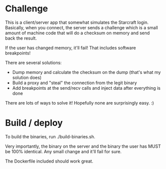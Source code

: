 # Challenge

This is a client/server app that somewhat simulates the Starcraft login.
Basically, when you connect, the server sends a challenge which is a small amount
of machine code that will do a checksum on memory and send back the result.

If the user has changed memory, it'll fail! That includes software breakpoints!

There are several solutions:

* Dump memory and calculate the checksum on the dump (that's what my solution does)
* Build a proxy and "steal" the connection from the legit binary
* Add breakpoints at the send/recv calls and inject data after everything is done

There are lots of ways to solve it! Hopefully none are surprisingly easy. :)

# Build / deploy

To build the binaries, run ./build-binaries.sh.

Very importantly, the binary on the server and the binary the user has MUST be
100% identical. Any small change and it'll fail for sure.

The Dockerfile included should work great.
